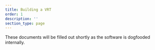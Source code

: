 ```yaml
---
title: Building a VRT
order: 1
description: ''
section_type: page
---
```


These documents will be filled out shortly as the software is dogfooded internally.

